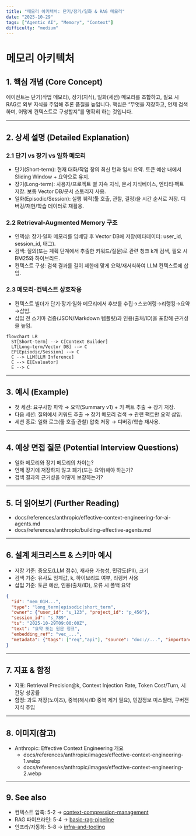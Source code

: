 ```yaml
---
title: "메모리 아키텍처: 단기/장기/일화 & RAG 메모리"
date: "2025-10-29"
tags: ["Agentic AI", "Memory", "Context"]
difficulty: "medium"
---
```


# 메모리 아키텍처

## 1. 핵심 개념 (Core Concept)

에이전트는 단기(작업 메모리), 장기(지식), 일화(세션) 메모리를 조합하고, 필요 시 RAG로 외부 지식을 주입해 추론 품질을 높입니다. 핵심은 “무엇을 저장하고, 언제 검색하며, 어떻게 컨텍스트로 구성할지”를 명확히 하는 것입니다.

---

## 2. 상세 설명 (Detailed Explanation)

### 2.1 단기 vs 장기 vs 일화 메모리
- 단기(Short-term): 현재 대화/작업 창의 최신 턴과 임시 요약. 토큰 예산 내에서 Sliding Window + 요약으로 유지.
- 장기(Long-term): 사용자/프로젝트 별 지속 지식, 문서 지식베이스, 엔티티·팩트 저장. 보통 Vector DB/문서 스토리지 사용.
- 일화(Episodic/Session): 실행 궤적(툴 호출, 관찰, 결정)을 시간 순서로 저장. 디버깅/재현/학습 데이터로 재활용.

### 2.2 Retrieval-Augmented Memory 구조
- 인덱싱: 장기·일화 메모리를 임베딩 후 Vector DB에 저장(메타데이터: user_id, session_id, 태그).
- 검색: 질의(또는 계획 단계에서 추출한 키워드/질문)로 관련 청크 k개 검색, 필요 시 BM25와 하이브리드.
- 컨텍스트 구성: 검색 결과를 길이 제한에 맞게 요약/재서식하여 LLM 컨텍스트에 삽입.

### 2.3 메모리-컨텍스트 상호작용
- 컨텍스트 빌더가 단기·장기·일화 메모리에서 후보를 수집→스코어링→리랭킹→요약→삽입.
- 삽입 전 스키마 검증(JSON/Markdown 템플릿)과 인용(출처/ID)을 포함해 근거성을 높임.

```mermaid
flowchart LR
  ST[Short-term] --> C[Context Builder]
  LT[Long-term/Vector DB] --> C
  EP[Episodic/Session] --> C
  C --> LLM[LLM Inference]
  C --> E[Evaluator]
  E --> C
```

---

## 3. 예시 (Example)

- 첫 세션: 요구사항 파악 → 요약(Summary v1) + 키 팩트 추출 → 장기 저장.
- 다음 세션: 질의에서 키워드 추출 → 장기 메모리 검색 → 관련 팩트만 요약 삽입.
- 세션 종료: 일화 로그(툴 호출·관찰) 압축 저장 → 디버깅/학습 재사용.

---

## 4. 예상 면접 질문 (Potential Interview Questions)

- 일화 메모리와 장기 메모리의 차이는?
- 언제 장기에 저장하지 않고 폐기(또는 요약)해야 하는가?
- 검색 결과의 근거성을 어떻게 보장하는가?

---

## 5. 더 읽어보기 (Further Reading)

- docs/references/anthropic/effective-context-engineering-for-ai-agents.md
- docs/references/anthropic/building-effective-agents.md

---

## 6. 설계 체크리스트 & 스키마 예시

- 저장 기준: 중요도(LLM 점수), 재사용 가능성, 민감도(PII), 크기
- 검색 기준: 유사도 임계값, k, 하이브리드 여부, 리랭커 사용
- 삽입 기준: 토큰 예산, 인용(출처/ID), 오류 시 폴백 요약

```json
{
  "id": "mem_01H...",
  "type": "long_term|episodic|short_term",
  "owner": {"user_id": "u_123", "project_id": "p_456"},
  "session_id": "s_789",
  "ts": "2025-10-29T09:00:00Z",
  "text": "요약 또는 원문 청크",
  "embedding_ref": "vec_...",
  "metadata": {"tags": ["req","api"], "source": "doc://...", "importance": 0.82}
}
```

---

## 7. 지표 & 함정

- 지표: Retrieval Precision@k, Context Injection Rate, Token Cost/Turn, 시간당 성공률
- 함정: 과도 저장(노이즈), 중복(해시/ID 중복 제거 필요), 민감정보 미스필터, 구버전 지식 주입

---

## 8. 이미지(참고)

- Anthropic: Effective Context Engineering 개요
  - docs/references/anthropic/images/effective-context-engineering-1.webp
  - docs/references/anthropic/images/effective-context-engineering-2.webp

---

## 9. See also

- 컨텍스트 압축: 5-2 → [context-compression-management](./context-compression-management.md)
- RAG 파이프라인: 5-4 → [basic-rag-pipeline](../5-4-retrieval-augmented-generation-rag/basic-rag-pipeline.md)
- 인프라/자동화: 5-8 → [infra-and-tooling](../5-8-데이터-and-인프라/infra-and-tooling.md)
